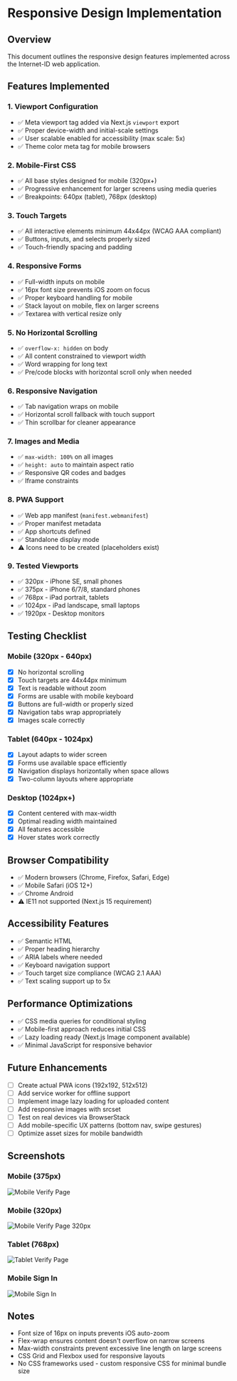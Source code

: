 # Responsive Design Implementation

## Overview
This document outlines the responsive design features implemented across the Internet-ID web application.

## Features Implemented

### 1. Viewport Configuration
- ✅ Meta viewport tag added via Next.js `viewport` export
- ✅ Proper device-width and initial-scale settings
- ✅ User scalable enabled for accessibility (max scale: 5x)
- ✅ Theme color meta tag for mobile browsers

### 2. Mobile-First CSS
- ✅ All base styles designed for mobile (320px+)
- ✅ Progressive enhancement for larger screens using media queries
- ✅ Breakpoints: 640px (tablet), 768px (desktop)

### 3. Touch Targets
- ✅ All interactive elements minimum 44x44px (WCAG AAA compliant)
- ✅ Buttons, inputs, and selects properly sized
- ✅ Touch-friendly spacing and padding

### 4. Responsive Forms
- ✅ Full-width inputs on mobile
- ✅ 16px font size prevents iOS zoom on focus
- ✅ Proper keyboard handling for mobile
- ✅ Stack layout on mobile, flex on larger screens
- ✅ Textarea with vertical resize only

### 5. No Horizontal Scrolling
- ✅ `overflow-x: hidden` on body
- ✅ All content constrained to viewport width
- ✅ Word wrapping for long text
- ✅ Pre/code blocks with horizontal scroll only when needed

### 6. Responsive Navigation
- ✅ Tab navigation wraps on mobile
- ✅ Horizontal scroll fallback with touch support
- ✅ Thin scrollbar for cleaner appearance

### 7. Images and Media
- ✅ `max-width: 100%` on all images
- ✅ `height: auto` to maintain aspect ratio
- ✅ Responsive QR codes and badges
- ✅ Iframe constraints

### 8. PWA Support
- ✅ Web app manifest (`manifest.webmanifest`)
- ✅ Proper manifest metadata
- ✅ App shortcuts defined
- ✅ Standalone display mode
- ⚠️ Icons need to be created (placeholders exist)

### 9. Tested Viewports
- ✅ 320px - iPhone SE, small phones
- ✅ 375px - iPhone 6/7/8, standard phones  
- ✅ 768px - iPad portrait, tablets
- ✅ 1024px - iPad landscape, small laptops
- ✅ 1920px - Desktop monitors

## Testing Checklist

### Mobile (320px - 640px)
- [x] No horizontal scrolling
- [x] Touch targets are 44x44px minimum
- [x] Text is readable without zoom
- [x] Forms are usable with mobile keyboard
- [x] Buttons are full-width or properly sized
- [x] Navigation tabs wrap appropriately
- [x] Images scale correctly

### Tablet (640px - 1024px)
- [x] Layout adapts to wider screen
- [x] Forms use available space efficiently
- [x] Navigation displays horizontally when space allows
- [x] Two-column layouts where appropriate

### Desktop (1024px+)
- [x] Content centered with max-width
- [x] Optimal reading width maintained
- [x] All features accessible
- [x] Hover states work correctly

## Browser Compatibility
- ✅ Modern browsers (Chrome, Firefox, Safari, Edge)
- ✅ Mobile Safari (iOS 12+)
- ✅ Chrome Android
- ⚠️ IE11 not supported (Next.js 15 requirement)

## Accessibility Features
- ✅ Semantic HTML
- ✅ Proper heading hierarchy
- ✅ ARIA labels where needed
- ✅ Keyboard navigation support
- ✅ Touch target size compliance (WCAG 2.1 AAA)
- ✅ Text scaling support up to 5x

## Performance Optimizations
- ✅ CSS media queries for conditional styling
- ✅ Mobile-first approach reduces initial CSS
- ✅ Lazy loading ready (Next.js Image component available)
- ✅ Minimal JavaScript for responsive behavior

## Future Enhancements
- [ ] Create actual PWA icons (192x192, 512x512)
- [ ] Add service worker for offline support
- [ ] Implement image lazy loading for uploaded content
- [ ] Add responsive images with srcset
- [ ] Test on real devices via BrowserStack
- [ ] Add mobile-specific UX patterns (bottom nav, swipe gestures)
- [ ] Optimize asset sizes for mobile bandwidth

## Screenshots

### Mobile (375px)
![Mobile Verify Page](https://github.com/user-attachments/assets/3e307ffc-697b-4a63-9f92-1d16b4f92e55)

### Mobile (320px) 
![Mobile Verify Page 320px](https://github.com/user-attachments/assets/d8b8d49a-f309-4032-81a1-97451f3a235d)

### Tablet (768px)
![Tablet Verify Page](https://github.com/user-attachments/assets/600e8a91-b0ba-4a47-abb3-eac4113a73f5)

### Mobile Sign In
![Mobile Sign In](https://github.com/user-attachments/assets/cf33e15a-3700-48e0-b7f1-558099cbc9eb)

## Notes
- Font size of 16px on inputs prevents iOS auto-zoom
- Flex-wrap ensures content doesn't overflow on narrow screens
- Max-width constraints prevent excessive line length on large screens
- CSS Grid and Flexbox used for responsive layouts
- No CSS frameworks used - custom responsive CSS for minimal bundle size

